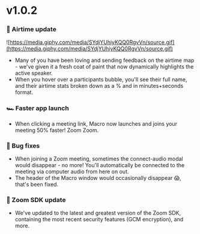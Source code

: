 # v1.0.2

### 👀 Airtime update

![https://media.giphy.com/media/SYdjYUhiyKQQ0RgvVn/source.gif](https://media.giphy.com/media/SYdjYUhiyKQQ0RgvVn/source.gif)

- Many of you have been loving and sending feedback on the airtime map - we've given it a fresh coat of paint that now dynamically highlights the active speaker.
- When you hover over a participants bubble, you'll see their full name, and their airtime stats broken down as a % and in minutes+seconds format.

### 🏎 Faster app launch

- When clicking a meeting link, Macro now launches and joins your meeting 50% faster! 
Zoom Zoom.

### 🐛 Bug fixes

- When joining a Zoom meeting, sometimes the connect-audio modal would disappear - no more! You'll automatically be connected to the meeting via computer audio from here on out.
- The header of the Macro window would occasionally disappear 😱, that's been fixed.

### 🔺 Zoom SDK update

- We've updated to the latest and greatest version of the Zoom SDK, containing the most recent security features (GCM encryption), and more.